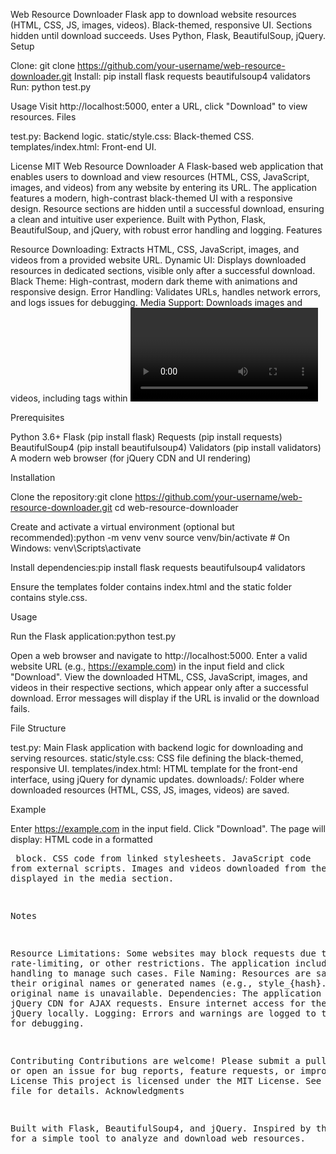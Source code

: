 Web Resource Downloader
Flask app to download website resources (HTML, CSS, JS, images, videos). Black-themed, responsive UI. Sections hidden until download succeeds. Uses Python, Flask, BeautifulSoup, jQuery.
Setup

Clone: git clone https://github.com/your-username/web-resource-downloader.git
Install: pip install flask requests beautifulsoup4 validators
Run: python test.py

Usage
Visit http://localhost:5000, enter a URL, click "Download" to view resources.
Files

test.py: Backend logic.
static/style.css: Black-themed CSS.
templates/index.html: Front-end UI.

License
MIT
Web Resource Downloader
A Flask-based web application that enables users to download and view resources (HTML, CSS, JavaScript, images, and videos) from any website by entering its URL. The application features a modern, high-contrast black-themed UI with a responsive design. Resource sections are hidden until a successful download, ensuring a clean and intuitive user experience. Built with Python, Flask, BeautifulSoup, and jQuery, with robust error handling and logging.
Features

Resource Downloading: Extracts HTML, CSS, JavaScript, images, and videos from a provided website URL.
Dynamic UI: Displays downloaded resources in dedicated sections, visible only after a successful download.
Black Theme: High-contrast, modern dark theme with animations and responsive design.
Error Handling: Validates URLs, handles network errors, and logs issues for debugging.
Media Support: Downloads images and videos, including <source> tags within <video> elements.
Responsive Design: Optimized for both desktop and mobile devices.

Prerequisites

Python 3.6+
Flask (pip install flask)
Requests (pip install requests)
BeautifulSoup4 (pip install beautifulsoup4)
Validators (pip install validators)
A modern web browser (for jQuery CDN and UI rendering)

Installation

Clone the repository:git clone https://github.com/your-username/web-resource-downloader.git
cd web-resource-downloader


Create and activate a virtual environment (optional but recommended):python -m venv venv
source venv/bin/activate  # On Windows: venv\Scripts\activate


Install dependencies:pip install flask requests beautifulsoup4 validators


Ensure the templates folder contains index.html and the static folder contains style.css.

Usage

Run the Flask application:python test.py


Open a web browser and navigate to http://localhost:5000.
Enter a valid website URL (e.g., https://example.com) in the input field and click "Download".
View the downloaded HTML, CSS, JavaScript, images, and videos in their respective sections, which appear only after a successful download.
Error messages will display if the URL is invalid or the download fails.

File Structure

test.py: Main Flask application with backend logic for downloading and serving resources.
static/style.css: CSS file defining the black-themed, responsive UI.
templates/index.html: HTML template for the front-end interface, using jQuery for dynamic updates.
downloads/: Folder where downloaded resources (HTML, CSS, JS, images, videos) are saved.

Example

Enter https://example.com in the input field.
Click "Download".
The page will display:
HTML code in a formatted <pre> block.
CSS code from linked stylesheets.
JavaScript code from external scripts.
Images and videos downloaded from the website, displayed in the media section.



Notes

Resource Limitations: Some websites may block requests due to CORS, rate-limiting, or other restrictions. The application includes error handling to manage such cases.
File Naming: Resources are saved with their original names or generated names (e.g., style_{hash}.css) if the original name is unavailable.
Dependencies: The application uses a jQuery CDN for AJAX requests. Ensure internet access for the CDN or host jQuery locally.
Logging: Errors and warnings are logged to the console for debugging.

Contributing
Contributions are welcome! Please submit a pull request or open an issue for bug reports, feature requests, or improvements.
License
This project is licensed under the MIT License. See the LICENSE file for details.
Acknowledgments

Built with Flask, BeautifulSoup4, and jQuery.
Inspired by the need for a simple tool to analyze and download web resources.

